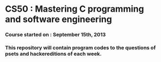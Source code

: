 # CS50 : Mastering C programming and software engineering
### Course started on : September 15th, 2013
### This repository will contain program codes to the questions of psets and hackereditions of each week.
